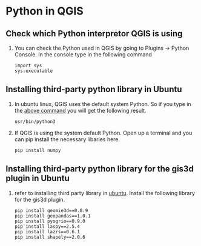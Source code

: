 # Python in QGIS

## Check which Python interpretor QGIS is using 
1. You can check the Python used in QGIS by going to Plugins -> Python Console. In the console type in the following command
    ```
    import sys 
    sys.executable
    ```

## Installing third-party python library in Ubuntu
1. In ubuntu linux, QGIS uses the default system Python. So if you type in the [above command](#check-which-python-interpretor-qgis-is-using) you will get the following result. 
    ```
    usr/bin/python3
    ```

2. If QGIS is using the system default Python. Open up a terminal and you can pip install the necessary libaries here.
    ```
    pip install numpy
    ```

## Installing third-party python library for the gis3d plugin in Ubuntu
1. refer to installing third party library in [ubuntu](#installing-third-party-python-library-in-ubuntu). Install the following library for the gis3d plugin.
    ```
    pip install geomie3d==0.0.9
    pip install geopandas==1.0.1
    pip install pyogrio==0.9.0
    pip install laspy==2.5.4
    pip install lazrs==0.6.1
    pip install shapely==2.0.6
    ```
